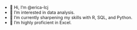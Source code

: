 - 👋 Hi, I’m @erica-lcj
- 👀 I’m interested in data analysis.
- 🌱 I’m currently sharpening my skills with R, SQL, and Python.
- 💞️ I’m highly proficient in Excel.

<!---
erica-lcj/erica-lcj is a ✨ special ✨ repository because its `README.md` (this file) appears on your GitHub profile.
You can click the Preview link to take a look at your changes.
--->
